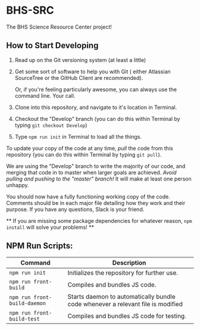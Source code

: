 BHS-SRC
=======

The BHS Science Resource Center project!

How to Start Developing
-----------------------

1. Read up on the Git versioning system (at least a little)
2. Get some sort of software to help you with Git ( either Atlassian SourceTree or the GitHub Client are recommended).

   Or, if you're feeling particularly awesome, you can always use the command line. Your call.
3. Clone into this repository, and navigate to it's location in Terminal.
4. Checkout the "Develop" branch (you can do this within Terminal by typing ``` git checkout Develop ```)
5. Type ``` npm run init ``` in Terminal to load all the things.

To update your copy of the code at any time, *pull* the code from this repository (you can do this within Terminal by typing ``` git pull ```).

We are using the "Develop" branch to write the majority of our code, and merging that code in to master when larger goals are achieved. *Avoid pulling and pushing to the "master" branch!* It will make at least one person unhappy.

You should now have a fully functioning working copy of the code. Comments should be in each major file detailing how they work and their purpose. If you have any questions, Slack is your friend.

** If you are missing some package dependencies for whatever reason, ```npm install``` will solve your problems! **

NPM Run Scripts:
----------------

| Command    | Description |
|------------|-------------|
| ``` npm run init ``` | Initializes the repository for further use. |
| ``` npm run front-build ``` | Compiles and bundles JS code. |
| ``` npm run front-build-daemon ``` | Starts daemon to automatically bundle code whenever a relevant file is modified |
| ``` npm run front-build-test ``` | Compiles and bundles JS code for testing. |
